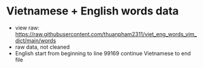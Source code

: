 # Vietnamese + English words data

- view raw: <https://raw.githubusercontent.com/thuanpham2311/viet_eng_words_vim_dict/main/words>
- raw data, not cleaned
- English start from beginning to line 99169 continue Vietnamese to end file
